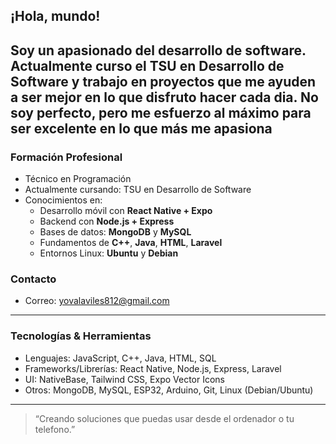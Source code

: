 ##  ¡Hola, mundo!

Soy un apasionado del desarrollo de software. Actualmente curso el **TSU en Desarrollo de Software** y trabajo en proyectos que me ayuden a ser mejor en lo que disfruto hacer cada dia.
No soy perfecto, pero me esfuerzo al máximo para ser excelente en lo que más me apasiona
---

### Formación Profesional

- Técnico en Programación
- Actualmente cursando: TSU en Desarrollo de Software
- Conocimientos en: 
  - Desarrollo móvil con **React Native + Expo**
  - Backend con **Node.js + Express**
  - Bases de datos: **MongoDB** y **MySQL**
  - Fundamentos de **C++**, **Java**, **HTML**, **Laravel**
  - Entornos Linux: **Ubuntu** y **Debian**

### Contacto

-  Correo: [yovalaviles812@gmail.com](mailto:yovalaviles812@gmail.com)

---

### Tecnologías & Herramientas

- Lenguajes: JavaScript, C++, Java, HTML, SQL
- Frameworks/Librerías: React Native, Node.js, Express, Laravel
- UI: NativeBase, Tailwind CSS, Expo Vector Icons
- Otros: MongoDB, MySQL, ESP32, Arduino, Git, Linux (Debian/Ubuntu)

---

> “Creando soluciones que puedas usar desde el ordenador o tu telefono.”  

